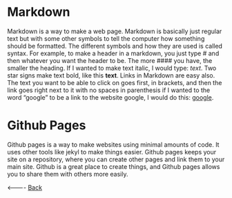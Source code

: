 # Markdown
Markdown is a way to make a web page. Markdown is basically just regular text but with some other symbols to tell the computer how something should be formatted. The different symbols and how they are used is called syntax. For example, to make a header in a markdown, you just type # and then whatever you want the header to be. The more #### you have, the smaller the heading. If I wanted to make text italic, I would type: *text*. Two star signs make text bold, like this **text**. Links in Markdown are easy also. The text you want to be able to click on goes first, in brackets, and then the link goes right next to it with no spaces in parenthesis if I wanted to the word “google” to be a link to the website google, I would do this: [google](https://google.com).
# Github Pages
Github pages is a way to make websites using minimal amounts of code. It uses other tools like jekyl to make things easier. Github pages keeps your site on a repository, where you can create other pages and link them to your main site. Github is a great place to create things, and Github pages allows you to share them with others more easily.

<---- [Back](zachhornung.github.io/reading-notes/)
